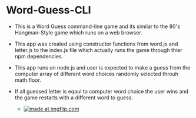 # Word-Guess-CLI

- This is a Word Guess command-line game and its similar to the 80's Hangman-Style game which runs on a web browser.

- This app was created using constructor functions from word.js and letter.js to the index.js file which actually runs the game through thier npm dependencies.

- This app runs on node.js and user is expected to make a guess from the computer array of different word choices randomly selected throuh math.floor.

- If all guessed letter is eqaul to computer word choice the user wins and the game restarts with a different word to guess.

   * <a href="https://imgflip.com/gif/3fa4pg"><img src="https://i.imgflip.com/3fa4pg.gif" title="made at imgflip.com"/></a>